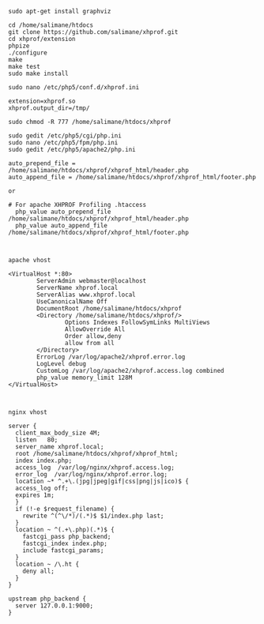 
	sudo apt-get install graphviz
	
	cd /home/salimane/htdocs
	git clone https://github.com/salimane/xhprof.git
	cd xhprof/extension
	phpize
	./configure
	make
	make test
	sudo make install
	
	sudo nano /etc/php5/conf.d/xhprof.ini
	
	extension=xhprof.so
	xhprof.output_dir=/tmp/ 
	
	sudo chmod -R 777 /home/salimane/htdocs/xhprof
	
	sudo gedit /etc/php5/cgi/php.ini
	sudo nano /etc/php5/fpm/php.ini
	sudo gedit /etc/php5/apache2/php.ini
	
	auto_prepend_file = /home/salimane/htdocs/xhprof/xhprof_html/header.php
	auto_append_file = /home/salimane/htdocs/xhprof/xhprof_html/footer.php
	
	or 
	
	# For apache XHPROF Profiling .htaccess
	  php_value auto_prepend_file /home/salimane/htdocs/xhprof/xhprof_html/header.php
	  php_value auto_append_file /home/salimane/htdocs/xhprof/xhprof_html/footer.php
	
	
	
	apache vhost
	
	<VirtualHost *:80>
		    ServerAdmin webmaster@localhost
		    ServerName xhprof.local
		    ServerAlias www.xhprof.local
		    UseCanonicalName Off
		    DocumentRoot /home/salimane/htdocs/xhprof
		    <Directory /home/salimane/htdocs/xhprof/>
		            Options Indexes FollowSymLinks MultiViews
		            AllowOverride All
		            Order allow,deny
		            allow from all
		    </Directory>
		    ErrorLog /var/log/apache2/xhprof.error.log
		    LogLevel debug
		    CustomLog /var/log/apache2/xhprof.access.log combined
		    php_value memory_limit 128M
	</VirtualHost>
	
	
	
	nginx vhost
	
	server {
	  client_max_body_size 4M;
	  listen   80;
	  server_name xhprof.local;
	  root /home/salimane/htdocs/xhprof/xhprof_html;
	  index index.php;
	  access_log  /var/log/nginx/xhprof.access.log;
	  error_log  /var/log/nginx/xhprof.error.log;
	  location ~* ^.+\.(jpg|jpeg|gif|css|png|js|ico)$ {
	  access_log off;
	  expires 1m;
	  }
	  if (!-e $request_filename) {
		rewrite ^(^\/*)/(.*)$ $1/index.php last;
	  }
	  location ~ ^(.+\.php)(.*)$ {
		fastcgi_pass php_backend;
		fastcgi_index index.php;
		include fastcgi_params;
	  }
	  location ~ /\.ht {
		deny all;
	  }
	}
	
	upstream php_backend {
	  server 127.0.0.1:9000;
	}

